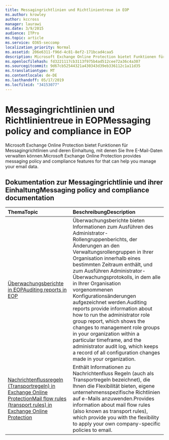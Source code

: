 ```yaml
---
title: Messagingrichtlinien und Richtlinientreue in EOP
ms.author: krowley
author: kccross
manager: laurawi
ms.date: 3/9/2015
audience: ITPro
ms.topic: article
ms.service: O365-seccomp
localization_priority: Normal
ms.assetid: 206e6311-f96d-4c81-8ef2-171bcad4caa5
description: Microsoft Exchange Online Protection bietet Funktionen für Messagingrichtlinien und deren Einhaltung, mit denen Sie Ihre E-Mail-Daten verwalten können.
ms.openlocfilehash: fd3221117cb3113f975b4ad512cee72a36c4a307
ms.sourcegitcommit: 9d67cb52544321a430343d39eb336112c1a11d35
ms.translationtype: MT
ms.contentlocale: de-DE
ms.lasthandoff: 05/17/2019
ms.locfileid: "34153077"
---
```

# <a name="messaging-policy-and-compliance-in-eop"></a><span data-ttu-id="65629-103">Messagingrichtlinien und Richtlinientreue in EOP</span><span class="sxs-lookup"><span data-stu-id="65629-103">Messaging policy and compliance in EOP</span></span>

<span data-ttu-id="65629-104">Microsoft Exchange Online Protection bietet Funktionen für Messagingrichtlinien und deren Einhaltung, mit denen Sie Ihre E-Mail-Daten verwalten können.</span><span class="sxs-lookup"><span data-stu-id="65629-104">Microsoft Exchange Online Protection provides messaging policy and compliance features for that can help you manage your email data.</span></span>
  
## <a name="messaging-policy-and-compliance-documentation"></a><span data-ttu-id="65629-105">Dokumentation zur Messagingrichtlinie und ihrer Einhaltung</span><span class="sxs-lookup"><span data-stu-id="65629-105">Messaging policy and compliance documentation</span></span>

|<span data-ttu-id="65629-106">**Thema**</span><span class="sxs-lookup"><span data-stu-id="65629-106">**Topic**</span></span>|<span data-ttu-id="65629-107">**Beschreibung**</span><span class="sxs-lookup"><span data-stu-id="65629-107">**Description**</span></span>|
|:-----|:-----|
|[<span data-ttu-id="65629-108">Überwachungsberichte in EOP</span><span class="sxs-lookup"><span data-stu-id="65629-108">Auditing reports in EOP</span></span>](auditing-reports-in-eop.md)|<span data-ttu-id="65629-109">Überwachungsberichte bieten Informationen zum Ausführen des Administrator-Rollengruppenberichts, der Änderungen an den Verwaltungsrollengruppen in Ihrer Organisation innerhalb eines bestimmten Zeitraum enthält, und zum Ausführen Administrator-Überwachungsprotokolls, in dem alle in Ihrer Organisation vorgenommenen Konfigurationsänderungen aufgezeichnet werden.</span><span class="sxs-lookup"><span data-stu-id="65629-109">Auditing reports provide information about how to run the administrator role group report, which shows the changes to management role groups in your organization within a particular timeframe, and the administrator audit log, which keeps a record of all configuration changes made in your organization.</span></span>|
|[<span data-ttu-id="65629-110">Nachrichtenflussregeln (Transportregeln) in Exchange Online Protection</span><span class="sxs-lookup"><span data-stu-id="65629-110">Mail flow rules (transport rules) in Exchange Online Protection</span></span>](mail-flow-rules-transport-rules-0.md)|<span data-ttu-id="65629-111">Enthält Informationen zu Nachrichtenfluss Regeln (auch als Transportregeln bezeichnet), die Ihnen die Flexibilität bieten, eigene unternehmensspezifische Richtlinien auf e-Mails anzuwenden.</span><span class="sxs-lookup"><span data-stu-id="65629-111">Provides information about mail flow rules (also known as transport rules), which provide you with the flexibility to apply your own company-specific policies to email.</span></span>|
